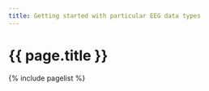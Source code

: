 ```yaml
---
title: Getting started with particular EEG data types
---
```


# {{ page.title }}

{% include pagelist %}
